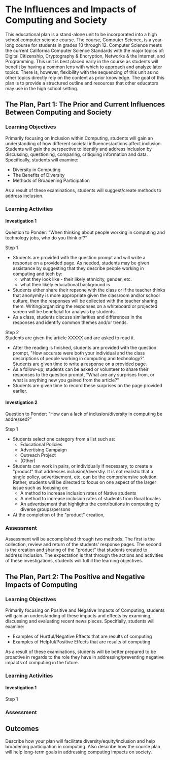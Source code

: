 # The Influences and Impacts of Computing and Society

This educational plan is a stand-alone unit to be incorporated into a high school computer science course.  The course, Computer Science, is a year-long course for students in grades 10 through 12.  Computer Science meets the current California Computer Science Standards with the major topics of: Digital Citizenship, Cryptography & Encryption, Networks & the Internet, and Programming.  This unit is best placed early in the course as students will benefit by having a common lens with which to approach and analyze later topics.  There is, however, flexibility with the sequencing of this unit as no other topics directly rely on the content as prior knowledge.  The goal of this plan is to provide a structured outline and resources that other educators may use in the high school setting.



## The Plan, Part 1: The Prior and Current Influences Between Computing and Society

### Learning Objectives

Primarily focusing on Inclusion within Computing, students will gain an understanding of how different societal influences/actions affect inclusion.  Students will gain the perspective to identify and address inclusion by discussing, questioning, comparing, critiquing information and data.  Specifically, students will examine:
  * Diversity in Computing
  * The Benefits of Diversity
  * Methods of Broadening Participation  

As a result of these examinations, students will suggest/create methods to address inclusion.

### Learning Activities

#### Investigation 1
 
Question to Ponder: "When thinking about people working in computing and technology jobs, who do you think of?"

Step 1  
  * Students are provided with the question prompt and will write a response on a provided page.  As needed, students may be given assistance by suggesting that they describe people working in computing and tech by:
    * what they look like - their likely ethnicity, gender, etc.
    * what their likely educational background is
  * Students either share their repsone with the class or if the teacher thinks that anonymity is more appropriate given the classroom and/or school culture, then the responses will be collected with the teacher sharing them.  Writing/organizing the responses on a whiteboard or projected screen will be beneficial for analysis by students.
  * As a class, students discuss similarities and differences in the responses and identify common themes and/or trends.

Step 2  
Students are given the article XXXXX and are asked to read it.

  * After the reading is finished, students are provided with the question prompt, "How accurate were both your individual and the class descriptions of people working in computing and technology?".  Students are given time to write a response on a provided page.
  * As a follow-up, students can be asked or volunteer to share their responses to the question prompt, "What are any surprises from, or what is anything new you gained from the article?"
  * Students are given time to record these surprises on the page provided earlier.

#### Investigation 2

Question to Ponder: "How can a lack of inclusion/diversity in computing be addressed?"

Step 1  
  * Students select one category from a list such as:
    * Educational Policies
    * Advertising Campaign
    * Outreach Project
    * (Other)  
  * Students can work in pairs, or individually if necessary, to create a "product" that addresses inclusion/diverstiy.  It is not realistic that a single policy, advertisement, etc. can be the comprehensive solution.  Rather, students will be directed to focus on one aspect of the larger issue such as focusing on:
    * A method to increase inclusion rates of Native students
    * A method to increase inclusion rates of students from Rural locales
    * An advertisement that highlights the contributions in computing by diverse groups/persons
  * At the completion of the "product" creation,

### Assessment

Assessment will be accomplished through two methods.  The first is the collection, review and return of the students' response pages.  The second is the creation and sharing of the "product" that students created to address inclusion.  The expectation is that through the actions and activities of these investigations, students will fulfill the learning objectives.


## The Plan, Part 2: The Positive and Negative Impacts of Computing

### Learning Objectives

Primarily focusing on Positive and Negative Impacts of Computing, students will gain an understanding of these impacts and effects by examining, discussing and evaluating recent news pieces.  Specifially, students will examine:
  * Examples of Hurtful/Negative Effects that are results of computing
  * Examples of Helpful/Positive Effects that are results of computing  

As a result of these examinations, students will be better prepared to be proactive in regards to the role they have in addressing/preventing negative impacts of computing in the future.

### Learning Activities

#### Investigation 1

Step 1  


### Assessment


## Outcomes

Describe how your plan will facilitate diversity/equity/inclusion and help broadening participation in computing. Also describe how the course plan will help long-term goals in addressing computing impacts on society.

